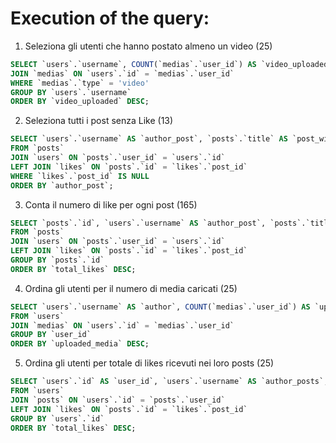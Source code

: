 # Execution of the query:

1. Seleziona gli utenti che hanno postato almeno un video (25)

```sql
SELECT `users`.`username`, COUNT(`medias`.`user_id`) AS `video_uploaded` FROM `users`
JOIN `medias` ON `users`.`id` = `medias`.`user_id`
WHERE `medias`.`type` = 'video'
GROUP BY `users`.`username`
ORDER BY `video_uploaded` DESC;
```

2. Seleziona tutti i post senza Like (13)

```sql
SELECT `users`.`username` AS `author_post`, `posts`.`title` AS `post_without_likes`
FROM `posts`
JOIN `users` ON `posts`.`user_id` = `users`.`id`
LEFT JOIN `likes` ON `posts`.`id` = `likes`.`post_id`
WHERE `likes`.`post_id` IS NULL
ORDER BY `author_post`;
```

3. Conta il numero di like per ogni post (165)

```sql
SELECT `posts`.`id`, `users`.`username` AS `author_post`, `posts`.`title` AS `post_title`, COUNT(`likes`.`post_id`) AS `total_likes`
FROM `posts`
JOIN `users` ON `posts`.`user_id` = `users`.`id`
LEFT JOIN `likes` ON `posts`.`id` = `likes`.`post_id`
GROUP BY `posts`.`id`
ORDER BY `total_likes` DESC;
```

4. Ordina gli utenti per il numero di media caricati (25)

```sql
SELECT `users`.`username` AS `author`, COUNT(`medias`.`user_id`) AS `uploaded_media`
FROM `users`
JOIN `medias` ON `users`.`id` = `medias`.`user_id`
GROUP BY `user_id`
ORDER BY `uploaded_media` DESC;
```

5. Ordina gli utenti per totale di likes ricevuti nei loro posts (25)

```sql
SELECT `users`.`id` AS `user_id`, `users`.`username` AS `author_posts`, COUNT(`likes`.`post_id`) AS `total_likes`
FROM `users`
JOIN `posts` ON `users`.`id` = `posts`.`user_id`
LEFT JOIN `likes` ON `posts`.`id` = `likes`.`post_id`
GROUP BY `users`.`id`
ORDER BY `total_likes` DESC;
```
